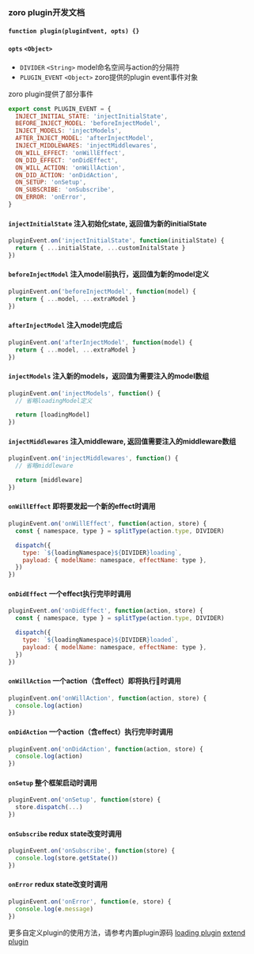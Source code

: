 ### zoro plugin开发文档

#### `function plugin(pluginEvent, opts) {}`

#### `opts` `<Object>`
* `DIVIDER` `<String>` model命名空间与action的分隔符
* `PLUGIN_EVENT` `<Object>` zoro提供的plugin event事件对象

zoro plugin提供了部分事件
```js
export const PLUGIN_EVENT = {
  INJECT_INITIAL_STATE: 'injectInitialState',
  BEFORE_INJECT_MODEL: 'beforeInjectModel',
  INJECT_MODELS: 'injectModels',
  AFTER_INJECT_MODEL: 'afterInjectModel',
  INJECT_MIDDLEWARES: 'injectMiddlewares',
  ON_WILL_EFFECT: 'onWillEffect',
  ON_DID_EFFECT: 'onDidEffect',
  ON_WILL_ACTION: 'onWillAction',
  ON_DID_ACTION: 'onDidAction',
  ON_SETUP: 'onSetup',
  ON_SUBSCRIBE: 'onSubscribe',
  ON_ERROR: 'onError',
}
```

#### `injectInitialState` 注入初始化state, 返回值为新的initialState
```js
pluginEvent.on('injectInitialState', function(initialState) {
  return { ...initialState, ...customInitalState }
})
```

#### `beforeInjectModel` 注入model前执行，返回值为新的model定义
```js
pluginEvent.on('beforeInjectModel', function(model) {
  return { ...model, ...extraModel }
})
```

#### `afterInjectModel` 注入model完成后
```js
pluginEvent.on('afterInjectModel', function(model) {
  return { ...model, ...extraModel }
})
```

#### `injectModels` 注入新的models，返回值为需要注入的model数组
```js
pluginEvent.on('injectModels', function() {
  // 省略loadingModel定义

  return [loadingModel]
})
```

#### `injectMiddlewares` 注入middleware, 返回值需要注入的middleware数组
```js
pluginEvent.on('injectMiddlewares', function() {
  // 省略middleware

  return [middleware]
})
```

#### `onWillEffect` 即将要发起一个新的effect时调用
```js
pluginEvent.on('onWillEffect', function(action, store) {
  const { namespace, type } = splitType(action.type, DIVIDER)

  dispatch({
    type: `${loadingNamespace}${DIVIDER}loading`,
    payload: { modelName: namespace, effectName: type },
  })
})
```  

#### `onDidEffect` 一个effect执行完毕时调用
```js
pluginEvent.on('onDidEffect', function(action, store) {
  const { namespace, type } = splitType(action.type, DIVIDER)

  dispatch({
    type: `${loadingNamespace}${DIVIDER}loaded`,
    payload: { modelName: namespace, effectName: type },
  })
})
``` 

#### `onWillAction` 一个action（含effect）即将执行时调用
```js
pluginEvent.on('onWillAction', function(action, store) {
  console.log(action)
})
``` 

#### `onDidAction` 一个action（含effect）执行完毕时调用
```js
pluginEvent.on('onDidAction', function(action, store) {
  console.log(action)
})
``` 

#### `onSetup` 整个框架启动时调用
```js
pluginEvent.on('onSetup', function(store) {
  store.dispatch(...)
})
```

#### `onSubscribe` redux state改变时调用
```js
pluginEvent.on('onSubscribe', function(store) {
  console.log(store.getState())
})
```

#### `onError` redux state改变时调用
```js
pluginEvent.on('onError', function(e, store) {
  console.log(e.message)
})
```


更多自定义plugin的使用方法，请参考内置plugin源码
[loading plugin](https://github.com/FaureWu/zoro/tree/master/src/lib/plugin/loadingPlugin.js) [extend plugin](https://github.com/FaureWu/zoro/tree/master/src/lib/plugin/extendPlugin.js)

